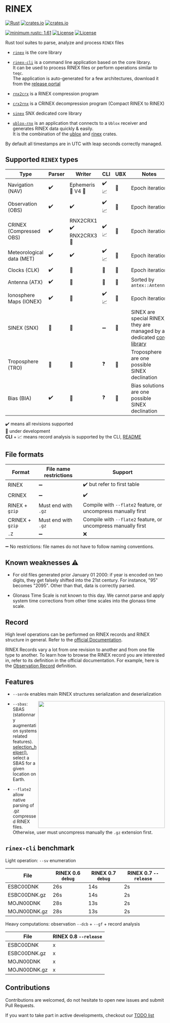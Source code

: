 RINEX 
=====

[![Rust](https://github.com/gwbres/rinex/actions/workflows/rust.yml/badge.svg)](https://github.com/gwbres/rinex/actions/workflows/rust.yml)
[![crates.io](https://docs.rs/rinex/badge.svg)](https://docs.rs/rinex/badge.svg)
[![crates.io](https://img.shields.io/crates/d/rinex.svg)](https://crates.io/crates/rinex)

[![minimum rustc: 1.61](https://img.shields.io/badge/minimum%20rustc-1.61-blue?logo=rust)](https://www.whatrustisit.com)
[![License](https://img.shields.io/badge/license-Apache%202.0-blue?style=flat-square)](https://github.com/gwbres/rinex/blob/main/LICENSE-APACHE)
[![License](https://img.shields.io/badge/license-MIT-blue?style=flat-square)](https://github.com/gwbres/rinex/blob/main/LICENSE-MIT) 

Rust tool suites to parse, analyze and process `RINEX` files

* [`rinex`](rinex/) is the core library 
* [`rinex-cli`](rinex-cli/) is a command line application based on the core library.  
It can be used to process RINEX files or perform operations similar to `teqc`.   
The application is auto-generated for a few architectures, download it from the 
[release portal](https://github.com/gwbres/rinex/releases)

* [`rnx2crx`](rnx2crx/) is a RINEX compression program 
* [`crx2rnx`](crx2rnx/) is a CRINEX decompression program (Compact RINEX to RINEX)
* [`sinex`](sinex/) SNX dedicated core library

* [`ublox-rnx`](ublox-rnx/) is an application that connects to a `Ublox`
receiver and generates RINEX data quickly & easily.   
It is the combination of the [ublox](https://github.com/lkolbly/ublox)
and [rinex](rinex/) crates.

By default all timestamps are in UTC with leap seconds correctly managed.

## Supported `RINEX` types

| Type                       | Parser            | Writer              |  CLI                 | UBX                  |           Notes          |
|----------------------------|-------------------|---------------------|----------------------|-------------------|-------------------------
| Navigation  (NAV)          | :heavy_check_mark:| Ephemeris :construction: V4 :construction: |  :heavy_check_mark: :chart_with_upwards_trend:  | :construction:       | Epoch iteration |
| Observation (OBS)          | :heavy_check_mark:| :heavy_check_mark: | :heavy_check_mark:  :chart_with_upwards_trend: |  :construction:  | Epoch iteration |
|  CRINEX  (Compressed OBS)  | :heavy_check_mark:| RNX2CRX1 :heavy_check_mark: RNX2CRX3 :construction:  | :heavy_check_mark:  :chart_with_upwards_trend:  |  :construction:    | Epoch iteration |
|  Meteorological data (MET) | :heavy_check_mark:| :heavy_check_mark:  | :heavy_check_mark: :chart_with_upwards_trend:  | :construction:  | Epoch iteration |  
|  Clocks (CLK)              | :heavy_check_mark:| :construction:      | :construction:   |:construction: | Epoch iteration |
|  Antenna (ATX)             | :heavy_check_mark:| :construction:      | :construction:   |:construction: | Sorted by `antex::Antenna` |
|  Ionosphere Maps  (IONEX)  | :heavy_check_mark:|  :construction:     | :heavy_check_mark:  :chart_with_upwards_trend: |:construction: | Epoch iteration |
|  SINEX  (SNX)              | :construction:    |  :construction:     | :heavy_minus_sign:   |:construction: | SINEX are special RINEX, they are managed by a dedicated [core library](sinex/)  |
|  Troposphere  (TRO)        | :construction:    |  :construction:     | :question:           |:construction: | Troposphere are one possible SINEX declination |
|  Bias  (BIA)               | :heavy_check_mark: |  :construction:    | :question:           |:construction: | Bias solutions are one possible SINEX declination |

:heavy_check_mark: means all revisions supported   
:construction: under development   
__CLI__ + :chart_with_upwards_trend: means record analysis is supported by the CLI, [README](rinex-cli/README.md)

## File formats

| Format   | File name restrictions  |    Support          |
|----------|-------------------------|---------------------|
| RINEX    | :heavy_minus_sign: | :heavy_check_mark: but refer to first table |
| CRINEX   | :heavy_minus_sign: | :heavy_check_mark:  | 
| RINEX + `gzip`   | Must end with `.gz` | Compile with `--flate2` feature, or uncompress manually first |
| CRINEX + `gzip` | Must end with `.gz` | Compile with `--flate2` feature, or uncompress manually first |
| `.Z` | :heavy_minus_sign:  | :x: |

:heavy_minus_sign: No restrictions: file names do not have to follow naming conventions.  

## Known weaknesses :warning:

- For old files generated prior January 01 2000:
if year is encoded on two digits, they get falsely shifted into the 21st century.
For instance, "95" becomes "2095". Other than that, data is correctly parsed.

- Glonass Time Scale is not known to this day.
We cannot parse and apply system time corrections from other time scales into the glonass time scale.

## Record

High level operations can be performed on RINEX records and
RINEX structure in general.
Refer to the [official Documentation](https://docs.rs/rinex/latest/rinex/struct.Rinex.html).

RINEX Records vary a lot from one revision to another
and from one file type to another.
To learn how to browse the RINEX record you are interested in,
refer to its definition in the official documentation.
For example, here is the 
[Observation Record](https://docs.rs/rinex/latest/rinex/observation/record/type.Record.html)
definition.

## Features

* `--serde` enables main RINEX structures serialization and deserialization 

<img align="right" width="400" src="https://upload.wikimedia.org/wikipedia/commons/4/46/SBAS_Service_Areas.png">

* `--sbas`: SBAS (stationnary augmentation systems related features).    
[selection_helper()](https://docs.rs/rinex/latest/rinex/struct.Rinex.html),
select a SBAS for a given location on Earth.

* `--flate2`  
allow native parsing of .gz compressed RINEX files. Otherwise, user must uncompress manually the `.gz` extension first.

## `rinex-cli` benchmark

Light operation: `--sv` enumeration

File           |  RINEX 0.6 `debug`  | RINEX 0.7 `debug` | RINEX 0.7 `--release`        |
---------------|---------------------|-------------------|------------------------------|
ESBC00DNK      |  26s                | 14s               | 2s                           |
ESBC00DNK.gz   |  26s                | 14s               | 2s                           |
MOJN00DNK      |  28s                | 13s               | 2s                           |
MOJN00DNK.gz   |  28s                | 13s               | 2s                           |

Heavy computations: observation `--dcb` + `--gf` + record analysis 

File           |  RINEX 0.8 `--release`  |
---------------|-------------------------|
ESBC00DNK      |    x                     |
ESBC00DNK.gz   |    x                    |
MOJN00DNK      |    x                    |
MOJN00DNK.gz   |    x                    |

## Contributions

Contributions are welcomed, do not hesitate to open new issues
and submit Pull Requests.

If you want to take part in active developments, checkout our [TODO list](TODO.md)
